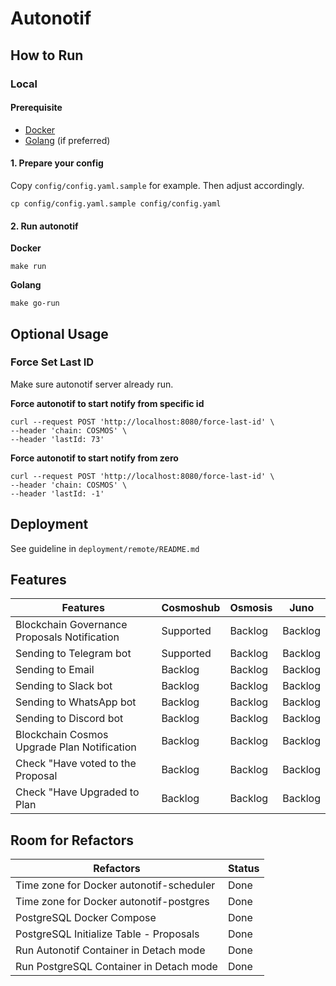 # Autonotif

## How to Run

### Local

#### Prerequisite
- [Docker](https://www.docker.com/get-started/)
- [Golang](https://go.dev/learn/) (if preferred)

#### 1. Prepare your config
Copy `config/config.yaml.sample` for example. Then adjust accordingly.
```
cp config/config.yaml.sample config/config.yaml
```

#### 2. Run autonotif

__Docker__
```
make run
```

__Golang__
```
make go-run
```

## Optional Usage

### Force Set Last ID
Make sure autonotif server already run.

__Force autonotif to start notify from specific id__
```
curl --request POST 'http://localhost:8080/force-last-id' \
--header 'chain: COSMOS' \
--header 'lastId: 73'
```
__Force autonotif to start notify from zero__
```
curl --request POST 'http://localhost:8080/force-last-id' \
--header 'chain: COSMOS' \
--header 'lastId: -1'
```

## Deployment
See guideline in `deployment/remote/README.md`

## Features

| Features                                      | Cosmoshub | Osmosis | Juno    |
| --------------------------------------------- | --------- | ------- | ------- | 
| Blockchain Governance Proposals Notification  | Supported | Backlog | Backlog |
| Sending to Telegram bot                       | Supported | Backlog | Backlog |
| Sending to Email                              | Backlog   | Backlog | Backlog |
| Sending to Slack bot                          | Backlog   | Backlog | Backlog |
| Sending to WhatsApp bot                       | Backlog   | Backlog | Backlog |
| Sending to Discord bot                        | Backlog   | Backlog | Backlog |
| Blockchain Cosmos Upgrade Plan Notification   | Backlog   | Backlog | Backlog |
| Check "Have <name> voted to the Proposal <ID> | Backlog   | Backlog | Backlog |
| Check "Have <name> Upgraded to Plan <VERSION> | Backlog   | Backlog | Backlog |

## Room for Refactors

| Refactors                                     | Status    |
| --------------------------------------------- | --------- |
| Time zone for Docker autonotif-scheduler      | Done      |
| Time zone for Docker autonotif-postgres       | Done      |
| PostgreSQL Docker Compose                     | Done      |
| PostgreSQL Initialize Table - Proposals       | Done      |
| Run Autonotif Container in Detach mode        | Done      |
| Run PostgreSQL Container in Detach mode       | Done      |

